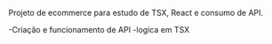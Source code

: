 Projeto de ecommerce para estudo de TSX, React e consumo de API.

-Criação e funcionamento de API
-logica em TSX